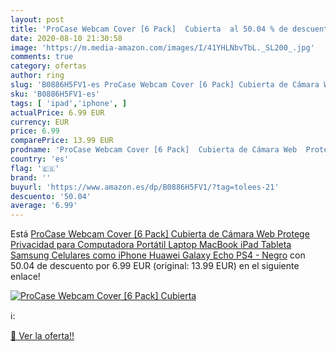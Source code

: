 ```yaml
---
layout: post
title: 'ProCase Webcam Cover [6 Pack]  Cubierta  al 50.04 % de descuento'
date: 2020-08-10 21:30:58
image: 'https://m.media-amazon.com/images/I/41YHLNbvTbL._SL200_.jpg'
comments: true
category: ofertas
author: ring
slug: 'B0886H5FV1-es ProCase Webcam Cover [6 Pack] Cubierta de Cámara Web...'
sku: 'B0886H5FV1-es'
tags: [ 'ipad','iphone', ]
actualPrice: 6.99 EUR
currency: EUR
price: 6.99
comparePrice: 13.99 EUR
prodname: 'ProCase Webcam Cover [6 Pack]  Cubierta de Cámara Web  Protege Privacidad para Computadora Portátil  Laptop  MacBook  iPad  Tableta  Samsung  Celulares como iPhone  Huawei  Galaxy  Echo PS4 - Negro'
country: 'es'
flag: '🇪🇸'
brand: ''
buyurl: 'https://www.amazon.es/dp/B0886H5FV1/?tag=tolees-21'
descuento: '50.04'
average: '6.99'
---
```


Está [ProCase Webcam Cover [6 Pack]  Cubierta de Cámara Web  Protege Privacidad para Computadora Portátil  Laptop  MacBook  iPad  Tableta  Samsung  Celulares como iPhone  Huawei  Galaxy  Echo PS4 - Negro](https://www.amazon.es/dp/B0886H5FV1/?tag=tolees-21) con 50.04 de descuento por 6.99 EUR (original: 13.99 EUR) en el siguiente enlace!

[![ProCase Webcam Cover [6 Pack]  Cubierta ](https://m.media-amazon.com/images/I/41YHLNbvTbL._SL200_.jpg)](https://www.amazon.es/dp/B0886H5FV1/?tag=tolees-21)

ℹ️:


[🛒 Ver la oferta!!](https://www.amazon.es/dp/B0886H5FV1/?tag=tolees-21)
